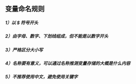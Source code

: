 ## 变量命名规则

##### 1）以 $ 符号开头

##### 2）由字母、数字、下划线组成，但不能是以数字开头

##### 3）严格区分大小写

##### 4）名称要有意义，可以通过名称推测变量存储的大概是什么内容

##### 5）不推荐使用中文，避免使用关键字



